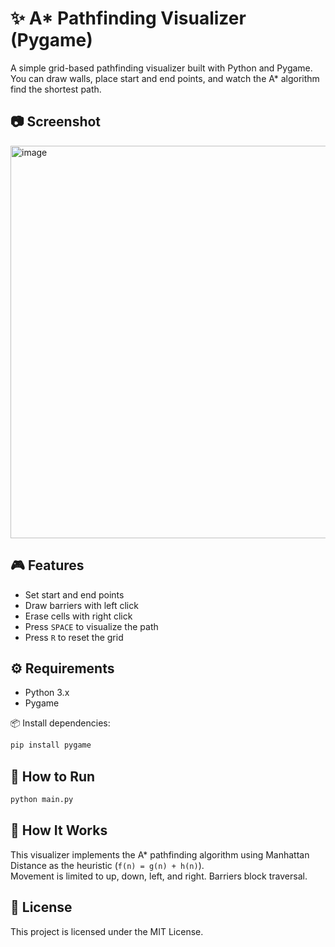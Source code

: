 # ✨ A* Pathfinding Visualizer (Pygame)

A simple grid-based pathfinding visualizer built with Python and Pygame.  
You can draw walls, place start and end points, and watch the A* algorithm find the shortest path.

## 📷 Screenshot
<img width="595" height="628" alt="image" src="https://github.com/user-attachments/assets/6256a7cd-45a1-44a5-b551-0b27bda9f474" />

## 🎮 Features

- Set start and end points
- Draw barriers with left click
- Erase cells with right click
- Press `SPACE` to visualize the path
- Press `R` to reset the grid

## ⚙️ Requirements

- Python 3.x
- Pygame

📦 Install dependencies:

```bash
pip install pygame
```

## 🚀 How to Run

```bash
python main.py
```

## 🧠 How It Works

This visualizer implements the A* pathfinding algorithm using Manhattan Distance as the heuristic (`f(n) = g(n) + h(n)`).  
Movement is limited to up, down, left, and right. Barriers block traversal.

## 📄 License
This project is licensed under the MIT License.

